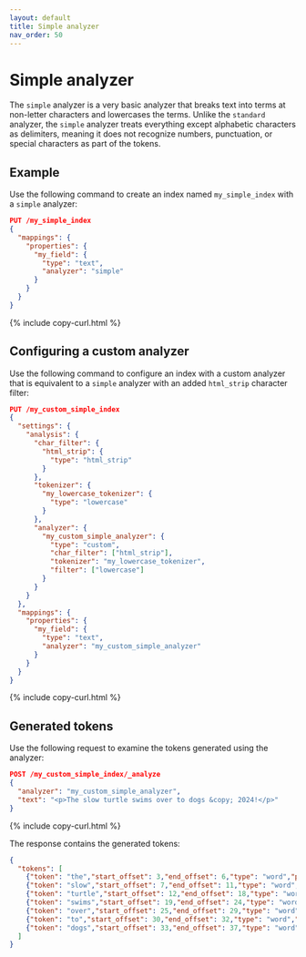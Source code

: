 ```yaml
---
layout: default
title: Simple analyzer
nav_order: 50
---
```


# Simple analyzer

The `simple` analyzer is a very basic analyzer that breaks text into terms at non-letter characters and lowercases the terms. Unlike the `standard` analyzer, the `simple` analyzer treats everything except alphabetic characters as delimiters, meaning it does not recognize numbers, punctuation, or special characters as part of the tokens.

## Example 

Use the following command to create an index named `my_simple_index` with a `simple` analyzer:

```json
PUT /my_simple_index
{
  "mappings": {
    "properties": {
      "my_field": {
        "type": "text",
        "analyzer": "simple"
      }
    }
  }
}
```
{% include copy-curl.html %}

## Configuring a custom analyzer

Use the following command to configure an index with a custom analyzer that is equivalent to a `simple` analyzer with an added `html_strip` character filter:

```json
PUT /my_custom_simple_index
{
  "settings": {
    "analysis": {
      "char_filter": {
        "html_strip": {
          "type": "html_strip"
        }
      },
      "tokenizer": {
        "my_lowercase_tokenizer": {
          "type": "lowercase"
        }
      },
      "analyzer": {
        "my_custom_simple_analyzer": {
          "type": "custom",
          "char_filter": ["html_strip"],
          "tokenizer": "my_lowercase_tokenizer",
          "filter": ["lowercase"]
        }
      }
    }
  },
  "mappings": {
    "properties": {
      "my_field": {
        "type": "text",
        "analyzer": "my_custom_simple_analyzer"
      }
    }
  }
}
```
{% include copy-curl.html %}

## Generated tokens

Use the following request to examine the tokens generated using the analyzer:

```json
POST /my_custom_simple_index/_analyze
{
  "analyzer": "my_custom_simple_analyzer",
  "text": "<p>The slow turtle swims over to dogs &copy; 2024!</p>"
}
```
{% include copy-curl.html %}

The response contains the generated tokens:

```json
{
  "tokens": [
    {"token": "the","start_offset": 3,"end_offset": 6,"type": "word","position": 0},
    {"token": "slow","start_offset": 7,"end_offset": 11,"type": "word","position": 1},
    {"token": "turtle","start_offset": 12,"end_offset": 18,"type": "word","position": 2},
    {"token": "swims","start_offset": 19,"end_offset": 24,"type": "word","position": 3},
    {"token": "over","start_offset": 25,"end_offset": 29,"type": "word","position": 4},
    {"token": "to","start_offset": 30,"end_offset": 32,"type": "word","position": 5},
    {"token": "dogs","start_offset": 33,"end_offset": 37,"type": "word","position": 6}
  ]
}
```
